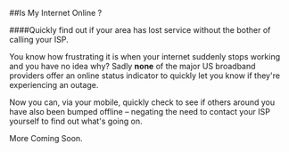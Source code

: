 ##Is My Internet Online ?

####Quickly find out if your area has lost service without the bother of calling your ISP.

You know how frustrating it is when your internet suddenly stops working and you have no idea why? Sadly **none** of the major US broadband providers offer an online status indicator to quickly let you know if they're experiencing an outage.

Now you can, via your mobile, quickly check to see if others around you have also been bumped offline – negating the need to contact your ISP yourself to find out what's going on.

More Coming Soon.